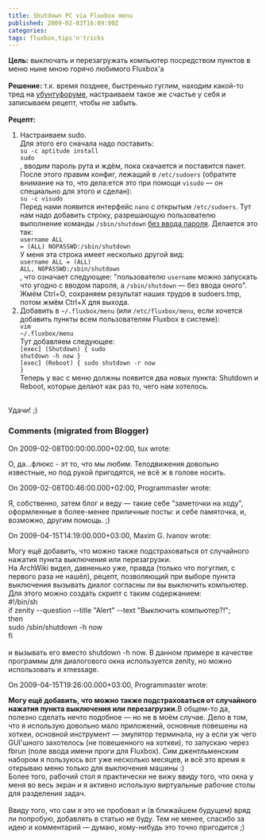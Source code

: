 ```yaml
---
title: Shutdown PC via Fluxbox menu
published: 2009-02-03T16:09:00Z
categories: 
tags: fluxbox,tips'n'tricks
---
```


<b>Цель:</b> выключать и перезагружать компьютер посредством пунктов в меню ныне мною горячо любимого Fluxbox'а<br /><br /><b>Решение:</b> т.к. время позднее, быстренько гуглим, находим какой-то тред на <a href=http://ubuntuforums.org/archive/index.php/t-635825.html>убунтуфоруме</a>, настраиваем такое же счастье у себя и записываем рецепт, чтобы не забыть.<br /><a name='more'></a><br /><b>Рецепт:</b><ol><li>Настраиваем sudo.<br />Для этого его сначала надо поставить:<br /><div class="code"><code>su -c aptitude install sudo</code></div>, вводим пароль рута и ждём, пока скачается и поставится пакет. После этого правим конфиг, лежащий в <code>/etc/sudoers</code> (обратите внимание на то, что дела:ется это при помощи <code>visudo</code> — он специально для этого и сделан):<br /><div class="code"><code>su -c visudo</code></div>Перед нами появится интерфейс <code>nano</code> с открытым <code>/etc/sudoers</code>. Тут нам надо добавить строку, разрешающую пользователю выполнение команды <code>/sbin/shutdown</code> <u>без ввода пароля</u>. Делается это так:<br /><div class="code"><code>username ALL = (ALL) NOPASSWD:/sbin/shutdown</code></div>У меня эта строка имеет несколько другой вид:<br /><div class="code"><code>username ALL = (ALL) ALL, NOPASSWD:/sbin/shutdown</code></div>, что означает следующее: "пользователю <code>username</code> можно запускать что угодно с вводом пароля, а <code>/sbin/shutdown</code> — без ввода оного".<br />Жмём Ctrl+O, сохраняем результат наших трудов в sudoers.tmp, потом жмём Ctrl+X для выхода.</li><li>Добавить в <code>~/.fluxbox/menu</code> (или <code>/etc/fluxbox/menu</code>, если хочется добавить пункты всем пользователям Fluxbox в системе):<br /><div class="code"><code>vim ~/.fluxbox/menu</code></div>Тут добавляем следующее:<br /><div class="code"><code>[exec] (Shutdown) { sudo shutdown -h now }<br />[exec] (Reboot) { sudo shutdown -r now }</code></div>Теперь у вас с меню должны появится два новых пункта: Shutdown и Reboot, которые делают как раз то, чего нам хотелось.</li></ol><br />Удачи! ;)

<h3 id='hakyll-convert-comments-title'>Comments (migrated from Blogger)</h3>
<div class='hakyll-convert-comment'>
<p class='hakyll-convert-comment-date'>On 2009-02-08T00:00:00.000+02:00, tux wrote:</p>
<p class='hakyll-convert-comment-body'>
О, да...флюкс - эт то, что мы любим. Телодвижения довольно известные, но под рукой пригодятся, не всё ж в голове носить.
</p>
</div>

<div class='hakyll-convert-comment'>
<p class='hakyll-convert-comment-date'>On 2009-02-08T00:46:00.000+02:00, Programmaster wrote:</p>
<p class='hakyll-convert-comment-body'>
Я, собственно, затем блог и веду — такие себе "заметочки на ходу", оформленные в более-менее приличные посты: и себе памяточка, и, возможно, другим помощь. ;)
</p>
</div>

<div class='hakyll-convert-comment'>
<p class='hakyll-convert-comment-date'>On 2009-04-15T14:19:00.000+03:00, Maxim G. Ivanov wrote:</p>
<p class='hakyll-convert-comment-body'>
Могу ещё добавить, что можно также подстраховаться от случайного нажатия пункта выключения или перезагрузки.<br />На ArchWiki видел, давненько уже, правда (только что погуглил, с первого раза не нашёл), рецепт, позволяющий при выборе пункта выключения вызывать диалог согласны ли вы выключить компьютер.<br />Для этого можно создать скрипт с таким содержанием:<br />#!/bin/sh<br />if  zenity --question --title "Alert" --text "Выключить компьютер?!"; <br /> then<br />  sudo /sbin/shutdown -h now<br />fi<br /> <br />и вызывать его вместо shutdown -h now.  В данном примере в качестве программы для диалогового окна используется zenity, но можно использовать и xmessage.
</p>
</div>

<div class='hakyll-convert-comment'>
<p class='hakyll-convert-comment-date'>On 2009-04-15T19:26:00.000+03:00, Programmaster wrote:</p>
<p class='hakyll-convert-comment-body'>
<B>Могу ещё добавить, что можно также подстраховаться от случайного нажатия пункта выключения или перезагрузки.</B>В общем-то да, полезно сделать нечто подобное — но не в моём случае. Дело в том, что я использую довольно мало приложений, основные повешены на хоткеи, основной инструмент — эмулятор терминала, ну а если уж чего GUI'шного захотелось (не повешенного на хоткеи), то запускаю через fbrun (поле ввода имени проги для Fluxbox). Сим джентльменским набором я пользуюсь вот уже несколько месяцев, и всё это время я открываю меню только для выключения машины :)<br />Более того, рабочий стол я практически не вижу ввиду того, что окна у меня во весь экран и я активно использую виртуальные рабочие столы для разделения задач.<br /><br />Ввиду того, что сам я это не пробовал и (в ближайшем будущем) вряд ли попробую, добавлять в статью не буду. Тем не менее, спасибо за идею и комментарий — думаю, кому-нибудь это точно пригодится ;)
</p>
</div>



